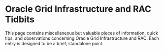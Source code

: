 # Oracle Grid Infrastructure and RAC Tidbits

This page contains miscellaneous but valuable pieces of information, quick tips, and observations concerning Oracle Grid Infrastructure and RAC. Each entry is designed to be a brief, standalone point.
